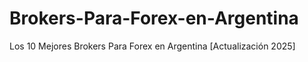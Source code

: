 # Brokers-Para-Forex-en-Argentina
Los 10 Mejores Brokers Para Forex en Argentina [Actualización 2025]
